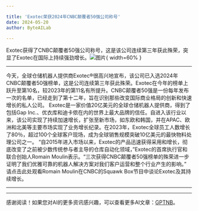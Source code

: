 ```yaml
---

title: 'Exotec荣获2024年CNBC颠覆者50强公司称号'
date: 2024-05-20
author: ByteAILab

---
```


Exotec获得了CNBC颠覆者50强公司称号，这是该公司连续第三年获此殊荣，突显了Exotec在国际上持续强劲增长。![图片](https://ai-techpark.com/wp-content/uploads/2024/05/Exotec-960x540.jpg){ width=60% }

---
今天，全球仓储机器人提供商Exotec®很高兴地宣布，该公司已入选2024年CNBC颠覆者50强榜单，这是公司连续第三年获此殊荣。Exotec在今年的榜单上跃升至第10名，较2023年的第11名有所提升。CNBC颠覆者50强是一份每年发布一次的名单，已经走到了第十二年，旨在识别那些改变国际商业格局的创新和快速增长的私人公司。
Exotec是一家价值20亿美元的全球仓储机器人提供商，得到了包括Gap Inc.、优衣库和迪卡侬在内的世界上最大品牌的信任。自进入该行业以来，该公司实现了持续加速增长，扩张至新市场，如东欧和韩国，并在APAC、欧洲和北美等主要市场实现了业务增长纪录。在2023年，Exotec全球员工人数增长了80％，超过100个全球客户现场，成为全球销售规模突破10亿美元的最快物料处理公司之一。
“自2015年进入市场以来，Exotec的产品迅速获得采用和增长，彻底改变了之前被少数传统参与者主导的仓库自动化领域，”Exotec的首席执行官和联合创始人Romain Moulin表示。“三次获得CNBC颠覆者50强榜单的殊荣进一步证明了我们优雅可靠的机器人解决方案对我们客户运营和整个行业产生的影响。”
请点击此处观看Romain Moulin在CNBC的Squawk Box节目中谈论Exotec及其持续增长。


---
---
感谢阅读！如果您对AI的更多资讯感兴趣，可以查看更多AI文章：[GPTNB](https://gptnb.com)。